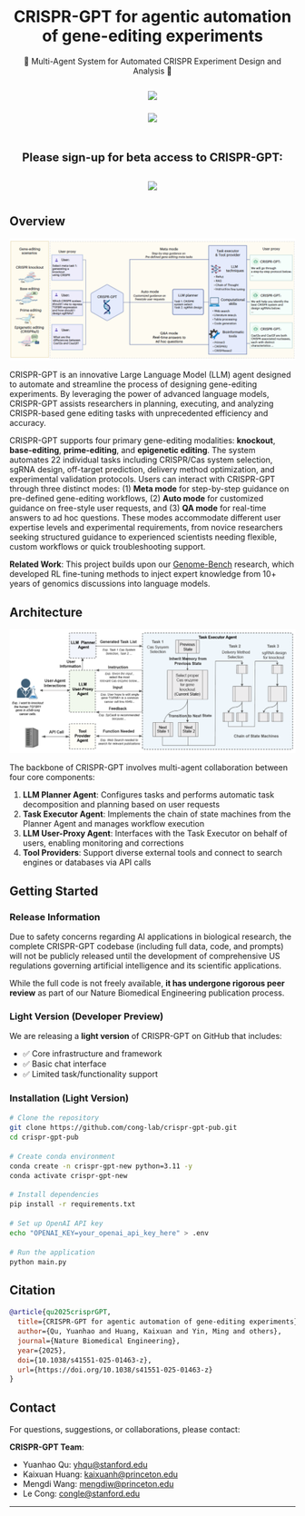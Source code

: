 <div align="center">

# CRISPR-GPT for agentic automation of gene-editing experiments

<div>
🧬 Multi-Agent System for Automated CRISPR Experiment Design and Analysis 🔬
</div>
</div>

<br>
<div align="center">
<!-- Buttons -->
<a href="https://www.nature.com/articles/s41551-025-01463-z" style="text-decoration:none;">
  <img src="https://img.shields.io/badge/Paper-Nature%20BME-red?style=for-the-badge&logo=readthedocs&logoColor=white" 
       style="height:36px; margin:10px;">
<br>

<a href="https://genomics.stanford.edu" style="text-decoration:none;">
  <img src="https://img.shields.io/badge/Website-genomics.stanford.edu-blue?style=for-the-badge&logo=google-chrome&logoColor=white" 
       style="height:36px; margin:10px;">
<br>
</a>
<br>
<p style="font-size:20px; font-weight:bold; margin-top:20px;">
  Please sign-up for beta access to CRISPR-GPT:
</p>
<a href="https://www.surveymonkey.com/r/G9GCMJV" style="text-decoration:none;">
  <img src="https://img.shields.io/badge/Early%20Access-Sign%20Up-green?style=for-the-badge&logo=check-circle&logoColor=white" 
       style="height:36px; margin:10px;">
</a>
</div>

</div>

## Overview

<p align="center">
<img width="600" alt="CRISPR-GPT Overview" src="assets/fig1.png">
</p>

CRISPR-GPT is an innovative Large Language Model (LLM) agent designed to automate and streamline the process of designing gene-editing experiments. By leveraging the power of advanced language models, CRISPR-GPT assists researchers in planning, executing, and analyzing CRISPR-based gene editing tasks with unprecedented efficiency and accuracy.

CRISPR-GPT supports four primary gene-editing modalities: **knockout**, **base-editing**, **prime-editing**, and **epigenetic editing**. The system automates 22 individual tasks including CRISPR/Cas system selection, sgRNA design, off-target prediction, delivery method optimization, and experimental validation protocols. Users can interact with CRISPR-GPT through three distinct modes: (1) **Meta mode** for step-by-step guidance on pre-defined gene-editing workflows, (2) **Auto mode** for customized guidance on free-style user requests, and (3) **QA mode** for real-time answers to ad hoc questions. These modes accommodate different user expertise levels and experimental requirements, from novice researchers seeking structured guidance to experienced scientists needing flexible, custom workflows or quick troubleshooting support.

**Related Work**: This project builds upon our [Genome-Bench](https://github.com/mingyin0312/RL4GenomeBench) research, which developed RL fine-tuning methods to inject expert knowledge from 10+ years of genomics discussions into language models.

## Architecture

<img width="830" alt="CRISPR-GPT Architecture" src="assets/fig2.png">

The backbone of CRISPR-GPT involves multi-agent collaboration between four core components:

1. **LLM Planner Agent**: Configures tasks and performs automatic task decomposition and planning based on user requests
2. **Task Executor Agent**: Implements the chain of state machines from the Planner Agent and manages workflow execution
3. **LLM User-Proxy Agent**: Interfaces with the Task Executor on behalf of users, enabling monitoring and corrections
4. **Tool Providers**: Support diverse external tools and connect to search engines or databases via API calls

## Getting Started

### Release Information

Due to safety concerns regarding AI applications in biological research, the complete CRISPR-GPT codebase (including full data, code, and prompts) will not be publicly released until the development of comprehensive US regulations governing artificial intelligence and its scientific applications.

While the full code is not freely available, **it has undergone rigorous peer review** as part of our Nature Biomedical Engineering publication process.

### Light Version (Developer Preview)

We are releasing a **light version** of CRISPR-GPT on GitHub that includes:

- ✅ Core infrastructure and framework
- ✅ Basic chat interface
- ✅ Limited task/functionality support

### Installation (Light Version)

```bash
# Clone the repository
git clone https://github.com/cong-lab/crispr-gpt-pub.git
cd crispr-gpt-pub

# Create conda environment
conda create -n crispr-gpt-new python=3.11 -y
conda activate crispr-gpt-new

# Install dependencies
pip install -r requirements.txt

# Set up OpenAI API key
echo "OPENAI_KEY=your_openai_api_key_here" > .env

# Run the application
python main.py
```

## Citation

```bibtex
@article{qu2025crisprGPT,
  title={CRISPR-GPT for agentic automation of gene-editing experiments},
  author={Qu, Yuanhao and Huang, Kaixuan and Yin, Ming and others},
  journal={Nature Biomedical Engineering},
  year={2025},
  doi={10.1038/s41551-025-01463-z},
  url={https://doi.org/10.1038/s41551-025-01463-z}
}
```

## Contact

For questions, suggestions, or collaborations, please contact:

**CRISPR-GPT Team**:
- Yuanhao Qu: [yhqu@stanford.edu](mailto:yhqu@stanford.edu)  
- Kaixuan Huang: [kaixuanh@princeton.edu](mailto:kaixuanh@princeton.edu)
- Mengdi Wang: [mengdiw@princeton.edu](mailto:mengdiw@princeton.edu)
- Le Cong: [congle@stanford.edu](mailto:congle@stanford.edu)

---
